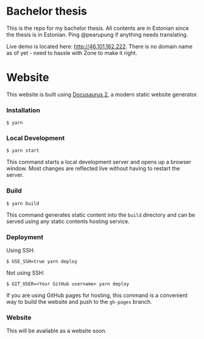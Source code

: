 # Bachelor thesis

This is the repo for my bachelor thesis. All contents are in Estonian since the thesis is in Estonian. Ping @pearupung if anything needs translating. 

Live demo is located here: http://46.101.162.222. There is no domain name as of yet - need to hassle with Zone to make it right.




# Website

This website is built using [Docusaurus 2](https://docusaurus.io/), a modern static website generator.

### Installation

```
$ yarn
```

### Local Development

```
$ yarn start
```

This command starts a local development server and opens up a browser window. Most changes are reflected live without having to restart the server.

### Build

```
$ yarn build
```

This command generates static content into the `build` directory and can be served using any static contents hosting service.

### Deployment

Using SSH:

```
$ USE_SSH=true yarn deploy
```

Not using SSH:

```
$ GIT_USER=<Your GitHub username> yarn deploy
```

If you are using GitHub pages for hosting, this command is a convenient way to build the website and push to the `gh-pages` branch.

### Website

This will be available as a website soon.
